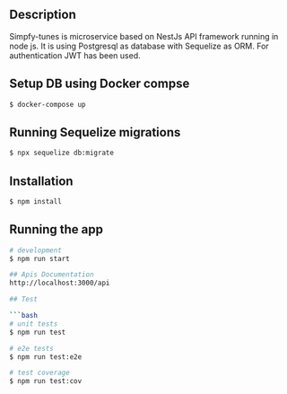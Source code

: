 ## Description
Simpfy-tunes is microservice based on NestJs API framework running in node js. 
It is using Postgresql as database with Sequelize as ORM. 
For authentication JWT has been used.

## Setup DB using Docker compse
```bash
$ docker-compose up
```

## Running Sequelize migrations
```bash
$ npx sequelize db:migrate
```

## Installation

```bash
$ npm install
```

## Running the app

```bash
# development
$ npm run start

## Apis Documentation
http://localhost:3000/api

## Test

```bash
# unit tests
$ npm run test

# e2e tests
$ npm run test:e2e

# test coverage
$ npm run test:cov
```
